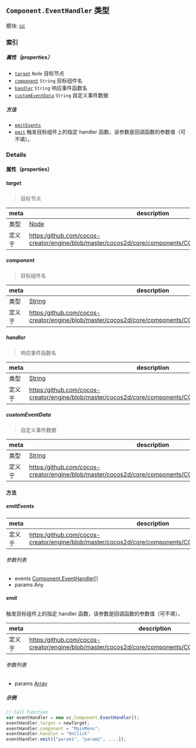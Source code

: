 ## `Component.EventHandler` 类型



模块: [cc](../modules/cc.md)






### 索引

##### 属性（properties）

  - [`target`](#target) `Node` 目标节点
  - [`component`](#component) `String` 目标组件名
  - [`handler`](#handler) `String` 响应事件函数名
  - [`customEventData`](#customeventdata) `String` 自定义事件数据



##### 方法

  - [`emitEvents`](#emitevents) 
  - [`emit`](#emit) 触发目标组件上的指定 handler 函数，该参数是回调函数的参数值（可不填）。



### Details


#### 属性（properties）


##### target

> 目标节点

| meta | description |
|------|-------------|
| 类型 | <a href="../classes/Node.html" class="crosslink">Node</a> |
| 定义于 | [https:/github.com/cocos-creator/engine/blob/master/cocos2d/core/components/CCComponentEventHandler.js:50](https:/github.com/cocos-creator/engine/blob/master/cocos2d/core/components/CCComponentEventHandler.js#L50) |



##### component

> 目标组件名

| meta | description |
|------|-------------|
| 类型 | <a href="https://developer.mozilla.org/en/JavaScript/Reference/Global_Objects/String" class="crosslink external" target="_blank">String</a> |
| 定义于 | [https:/github.com/cocos-creator/engine/blob/master/cocos2d/core/components/CCComponentEventHandler.js:61](https:/github.com/cocos-creator/engine/blob/master/cocos2d/core/components/CCComponentEventHandler.js#L61) |



##### handler

> 响应事件函数名

| meta | description |
|------|-------------|
| 类型 | <a href="https://developer.mozilla.org/en/JavaScript/Reference/Global_Objects/String" class="crosslink external" target="_blank">String</a> |
| 定义于 | [https:/github.com/cocos-creator/engine/blob/master/cocos2d/core/components/CCComponentEventHandler.js:71](https:/github.com/cocos-creator/engine/blob/master/cocos2d/core/components/CCComponentEventHandler.js#L71) |



##### customEventData

> 自定义事件数据

| meta | description |
|------|-------------|
| 类型 | <a href="https://developer.mozilla.org/en/JavaScript/Reference/Global_Objects/String" class="crosslink external" target="_blank">String</a> |
| 定义于 | [https:/github.com/cocos-creator/engine/blob/master/cocos2d/core/components/CCComponentEventHandler.js:82](https:/github.com/cocos-creator/engine/blob/master/cocos2d/core/components/CCComponentEventHandler.js#L82) |






<!-- Method Block -->
#### 方法


##### emitEvents



| meta | description |
|------|-------------|
| 定义于 | [https:/github.com/cocos-creator/engine/blob/master/cocos2d/core/components/CCComponentEventHandler.js:95](https:/github.com/cocos-creator/engine/blob/master/cocos2d/core/components/CCComponentEventHandler.js#L95) |

###### 参数列表
- events <a href="../classes/Component.EventHandler.html" class="crosslink">Component.EventHandler[]</a> 
- params Any 


##### emit

触发目标组件上的指定 handler 函数，该参数是回调函数的参数值（可不填）。

| meta | description |
|------|-------------|
| 定义于 | [https:/github.com/cocos-creator/engine/blob/master/cocos2d/core/components/CCComponentEventHandler.js:119](https:/github.com/cocos-creator/engine/blob/master/cocos2d/core/components/CCComponentEventHandler.js#L119) |

###### 参数列表
- params <a href="https://developer.mozilla.org/en/JavaScript/Reference/Global_Objects/Array" class="crosslink external" target="_blank">Array</a> 

##### 示例

```js
// Call Function
var eventHandler = new cc.Component.EventHandler();
eventHandler.target = newTarget;
eventHandler.component = "MainMenu";
eventHandler.handler = "OnClick"
eventHandler.emit(["param1", "param2", ....]);
```


